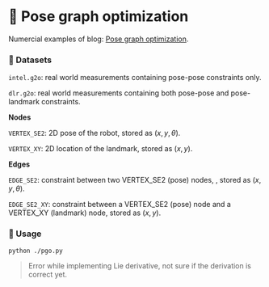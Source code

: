 # :robot: Pose graph optimization

Numercial examples of blog: [Pose graph optimization](https://dgbshien.com/post/pose_graph_optimization.html).

### :file_folder: Datasets

`intel.g2o`: real world measurements containing pose-pose constraints only.

`dlr.g2o`: real world measurements containing both pose-pose and pose-landmark constraints.

**Nodes**

`VERTEX_SE2`: 2D pose of the robot, stored as $(x, y, \theta)$.

`VERTEX_XY`: 2D location of the landmark, stored as $(x, y)$.
    
**Edges**

`EDGE_SE2`: constraint between two VERTEX_SE2 (pose) nodes, , stored as $(x, y, \theta)$.
    
`EDGE_SE2_XY`: constraint between a VERTEX_SE2 (pose) node and a VERTEX_XY (landmark) node, stored as $(x, y)$.


### :dog: Usage
```shell
python ./pgo.py
```



> Error while implementing Lie derivative, not sure if the derivation is correct yet.